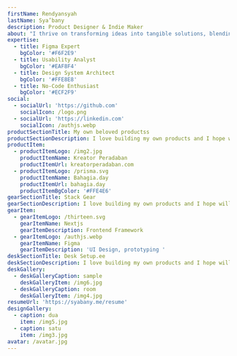 ```yaml
---
firstName: Rendyansyah
lastName: Sya’bany
description: Product Designer & Indie Maker
about: "I thrive on transforming ideas into tangible solutions, blending aesthetics with functionality to create products that delight users.\L\n\n\n\nThe empathy-driven approach allows me to create products that truly resonate with the end-users, making a positive impact on their lives. I am dedicated to human-centered design principles, where the user's experience takes center stage in every decision I make."
expertise:
  - title: Figma Expert
    bgColor: '#F6F2E9'
  - title: Usability Analyst
    bgColor: '#EAF8F4'
  - title: Design System Architect
    bgColor: '#FFE8E8'
  - title: No-Code Enthusiast
    bgColor: '#ECF2F9'
social:
  - socialUrl: 'https://github.com'
    socialIcon: /logo.png
  - socialUrl: 'https://linkedin.com'
    socialIcon: /authjs.webp
productSectionTitle: My own beloved productss
productSectionDescription: I love building my own products and I hope will solve many problems.s
productItem:
  - productItemLogo: /img2.jpg
    productItemName: Kreator Peradaban
    productItemUrl: kreatorperadaban.com
  - productItemLogo: /prisma.svg
    productItemName: Bahagia.day
    productItemUrl: bahagia.day
    productItemBgColor: '#FFE4E6'
gearSectionTitle: Stack Gear
gearSectionDescription: I love building my own products and I hope will solve many problems.
gearItem:
  - gearItemLogo: /thirteen.svg
    gearItemName: Nextjs
    gearItemDescription: Frontend Framework
  - gearItemLogo: /authjs.webp
    gearItemName: Figma
    gearItemDescription: 'UI Design, prototyping '
deskSectionTitle: Desk Setup.ee
deskSectionDescription: I love building my own products and I hope will solve many problems.ee
deskGallery:
  - deskGalleryCaption: sample
    deskGalleryItem: /img6.jpg
  - deskGalleryCaption: room
    deskGalleryItem: /img4.jpg
resumeUrl: 'https://syabany.me/resume'
designGallery:
  - caption: dua
    item: /img5.jpg
  - caption: satu
    item: /img3.jpg
avatar: /avatar.jpg
---
```


































